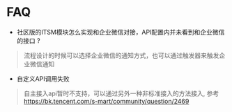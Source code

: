 # FAQ

- 社区版的ITSM模块怎么实现和企业微信对接，API配置内并未看到和企业微信的接口 ?
> 流程设计的时候可以选择企业微信的通知方式，也可以通过触发器来触发企业微信通知

- 自定义API调用失败
> 自主接入api暂时不支持，可以通过另外一种非标准接入的方法接入, 参考 https://bk.tencent.com/s-mart/community/question/2469
